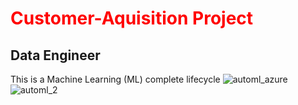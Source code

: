 # <font color=#FF0000>Customer-Aquisition Project</font>

## Data Engineer

This is a Machine Learning (ML) complete lifecycle 
![automl_azure](https://user-images.githubusercontent.com/78404450/233518433-cb2fa102-4219-4342-a47c-d4e5a89068a3.JPG)
![automl_2](https://user-images.githubusercontent.com/78404450/233518435-9a7c3bd3-2b7b-4cce-856d-3df257c32b8b.JPG)
